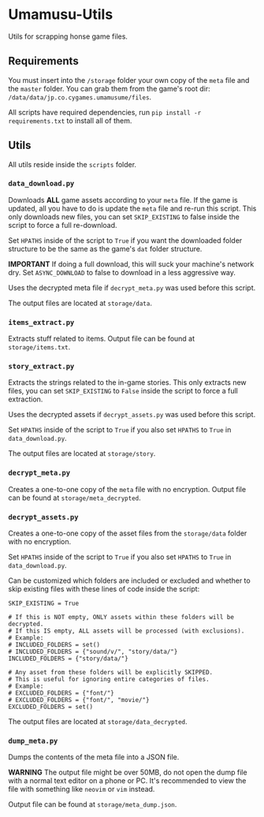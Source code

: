 # Umamusu-Utils

Utils for scrapping honse game files.

## Requirements

You must insert into the `/storage` folder your own copy of the `meta` file and the `master` folder.
You can grab them from the game's root dir: `/data/data/jp.co.cygames.umamusume/files`.

All scripts have required dependencies, run `pip install -r requirements.txt` to install all of them.

## Utils

All utils reside inside the `scripts` folder.

### `data_download.py`

Downloads **ALL** game assets according to your `meta` file.
If the game is updated, all you have to do is update the `meta` file and re-run this script.
This only downloads new files, you can set `SKIP_EXISTING` to false inside the script to force a full re-download.

Set `HPATHS` inside of the script to `True` if you want the downloaded folder structure to be the same as the game's `dat` folder structure.

**IMPORTANT** If doing a full download, this will suck your machine's network dry.
Set `ASYNC_DOWNLOAD` to false to download in a less aggressive way.

Uses the decrypted meta file if `decrypt_meta.py` was used before this script.

The output files are located at `storage/data`.

### `items_extract.py`

Extracts stuff related to items. Output file can be found at `storage/items.txt`.

### `story_extract.py`

Extracts the strings related to the in-game stories.
This only extracts new files, you can set `SKIP_EXISTING` to `False` inside the script to force a full extraction.

Uses the decrypted assets if `decrypt_assets.py` was used before this script.

Set `HPATHS` inside of the script to `True` if you also set `HPATHS` to `True` in `data_download.py`.

The output files are located at `storage/story`.

### `decrypt_meta.py`

Creates a one-to-one copy of the `meta` file with no encryption. Output file can be found at `storage/meta_decrypted`.

### `decrypt_assets.py`

Creates a one-to-one copy of the asset files from the `storage/data` folder with no encryption.

Set `HPATHS` inside of the script to `True` if you also set `HPATHS` to `True` in `data_download.py`.

Can be customized which folders are included or excluded and whether to skip existing files with these lines of code inside the script:

```
SKIP_EXISTING = True

# If this is NOT empty, ONLY assets within these folders will be decrypted.
# If this IS empty, ALL assets will be processed (with exclusions).
# Example:
# INCLUDED_FOLDERS = set()
# INCLUDED_FOLDERS = {"sound/v/", "story/data/"}
INCLUDED_FOLDERS = {"story/data/"}

# Any asset from these folders will be explicitly SKIPPED.
# This is useful for ignoring entire categories of files.
# Example:
# EXCLUDED_FOLDERS = {"font/"}
# EXCLUDED_FOLDERS = {"font/", "movie/"}
EXCLUDED_FOLDERS = set()
```

The output files are located at `storage/data_decrypted`.

### `dump_meta.py`

Dumps the contents of the meta file into a JSON file.

**WARNING** The output file might be over 50MB, do not open the dump file with a normal text editor on a phone or PC.
It's recommended to view the file with something like `neovim` or `vim` instead.

Output file can be found at `storage/meta_dump.json`.

